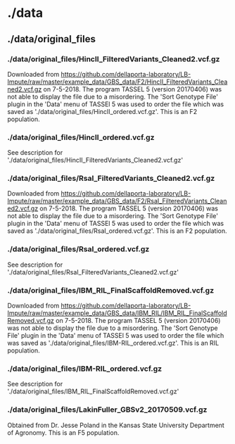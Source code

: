 # ./data

## ./data/original_files

### ./data/original_files/HincII_FilteredVariants_Cleaned2.vcf.gz

Downloaded from https://github.com/dellaporta-laboratory/LB-Impute/raw/master/example_data/GBS_data/F2/HincII_FilteredVariants_Cleaned2.vcf.gz on 7-5-2018. The program TASSEL 5 (version 20170406) was not able to display the file due to a misordering. The 'Sort Genotype File' plugin in the 'Data' menu of TASSEl 5 was used to order the file which was saved as './data/original_files/HincII_ordered.vcf.gz'. This is an F2 population.

### ./data/original_files/HincII_ordered.vcf.gz

See description for './data/original_files/HincII_FilteredVariants_Cleaned2.vcf.gz'

### ./data/original_files/RsaI_FilteredVariants_Cleaned2.vcf.gz

Downloaded from https://github.com/dellaporta-laboratory/LB-Impute/raw/master/example_data/GBS_data/F2/RsaI_FilteredVariants_Cleaned2.vcf.gz on 7-5-2018. The program TASSEL 5 (version 20170406) was not able to display the file due to a misordering. The 'Sort Genotype File' plugin in the 'Data' menu of TASSEl 5 was used to order the file which was saved as './data/original_files/RsaI_ordered.vcf.gz'. This is an F2 population.

### ./data/original_files/RsaI_ordered.vcf.gz

See description for './data/original_files/RsaI_FilteredVariants_Cleaned2.vcf.gz'

### ./data/original_files/IBM_RIL_FinalScaffoldRemoved.vcf.gz

Downloaded from https://github.com/dellaporta-laboratory/LB-Impute/raw/master/example_data/GBS_data/IBM_RIL/IBM_RIL_FinalScaffoldRemoved.vcf.gz on 7-5-2018. The program TASSEL 5 (version 20170406) was not able to display the file due to a misordering. The 'Sort Genotype File' plugin in the 'Data' menu of TASSEl 5 was used to order the file which was saved as './data/original_files/IBM-RIL_ordered.vcf.gz'. This is an RIL population.

### ./data/original_files/IBM-RIL_ordered.vcf.gz

See description for './data/original_files/IBM_RIL_FinalScaffoldRemoved.vcf.gz'

### ./data/original_files/LakinFuller_GBSv2_20170509.vcf.gz

Obtained from Dr. Jesse Poland in the Kansas State University Department of Agronomy. This is an F5 population.
